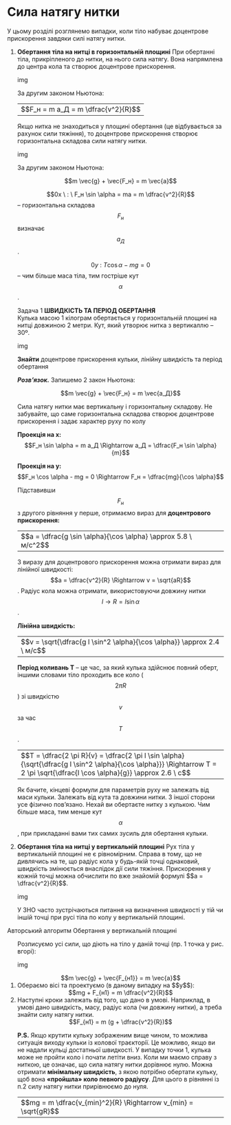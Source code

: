 # Сила натягу нитки

У цьому роздiлi розглянемо випадки, коли тiло набуває доцентрове прискорення завдяки силi натягу нитки.

<ol>
<span class="p1"><b><li>
Обертання тiла на нитцi в горизонтальнiй площинi</b></span>
При обертаннi тiла, прикрiпленого до нитки, на нього сила натягу. Вона напрямлена до центра кола та створює доцентрове прискорення.

img

За другим законом Ньютона:

<div class="centered-table-wrapper">
<table class="centered-table">
<tr class="eq">
<td class="eq">
<p1>$$F_н = m a_Д = m \dfrac{v^2}{R}$$</p1>
</td>
</tr>
</table></div>

Якщо нитка не знаходиться у площинi обертання (це вiдбувається за рахунок сили тяжiння), то доцентрове прискорення створює горизонтальна складова сили натягу нитки.

img

За другим законом Ньютона:

<div align="center">$$m \vec{g} + \vec{F_н} = m \vec{a}$$</div>

$$0x \ : \ F_н \sin \alpha = ma = m \dfrac{v^2}{R}$$ – горизонтальна складова $$F_н$$ визначає $$a_Д$$.

$$0y \ : \ T \cos \alpha - mg = 0$$ – чим бiльше маса тiла, тим гострiше кут $$\alpha$$.

<div class="task-wrap">
<span class="task">Задача 1</span> <b>ШВИДКIСТЬ ТА ПЕРIОД ОБЕРТАННЯ</b>
<div class="task-text">
Кулька масою 1 кiлограм обертається у горизонтальнiй площинi на нитцi довжиною 2 метри. Кут, який утворює нитка з вертикаллю – 30º.

img

<b>Знайти</b> доцентрове прискорення кульки, лiнiйну швидкiсть та перiод обертання

<b><i>Розв’язок.</i></b> Запишемо 2 закон Ньютона:

<div align="center">$$m \vec{g} + \vec{F_н} = m \vec{a_Д}$$</div>

Сила натягу нитки має вертикальну i горизонтальну складову. Не забувайте, що саме горизонтальна складова створює доцентрове прискорення i задає характер руху по колу

<b>Проекцiя на x:</b> $$F_н \sin \alpha = m a_Д \Rightarrow a_Д = \dfrac{F_н \sin \alpha}{m}$$

<b>Проекцiя на y:</b> $$F_н \cos \alpha - mg = 0 \Rightarrow F_н = \dfrac{mg}{\cos \alpha}$$

Пiдставивши $$F_н$$ з другого рiвняння у перше, отримаємо вираз для <b>доцентрового прискорення:</b>

<div class="centered-table-wrapper">
<table class="centered-table">
<tr class="eq">
<td class="eq">
<p1>$$a = \dfrac{g \sin \alpha}{\cos \alpha} \approx 5.8 \ м/c^2$$</p1>
</td>
</tr>
</table></div>

З виразу для доцентрового прискорення можна отримати вираз для лiнiйної швидкостi: $$a = \dfrac{v^2}{R} \Rightarrow v = \sqrt{aR}$$. Радiус кола можна отримати, використовуючи
довжину нитки $$l \rightarrow R = l \sin \alpha$$.

<b>Лiнiйна швидкiсть:</b>

<div class="centered-table-wrapper">
<table class="centered-table">
<tr class="eq">
<td class="eq">
<p1>$$v = \sqrt{\dfrac{g l \sin^2 \alpha}{\cos \alpha}} \approx 2.4 \ м/с$$</p1>
</td>
</tr>
</table></div>

<b>Перiод коливань T</b> – це час, за який кулька здiйснює повний оберт, iншими словами тiло проходить все коло ($$2 \pi R$$) зі швидкістю $$v$$ за час $$T$$.

<div class="centered-table-wrapper">
<table class="centered-table">
<tr class="eq">
<td class="eq">
<p1>$$T = \dfrac{2 \pi R}{v} = \dfrac{2 \pi l \sin \alpha}{\sqrt{\dfrac{g l \sin^2 \alpha}{\cos \alpha}}} \Rightarrow T = 2 \pi \sqrt{\dfrac{l \cos \alpha}{g}} \approx 2.6 \ c$$</p1>
</td>
</tr>
</table></div>
</div>
</div>

Як бачите, кiнцевi формули для параметрiв руху не залежать вiд маси кульки. Залежать вiд кута та довжини нитки. З iншої сторони усе фiзично пов’язано. Нехай ви обертаєте нитку з кулькою. Чим бiльше маса, тим менше кут $$\alpha$$, при прикладаннi вами тих самих зусиль для обертання кульки.
</li>
<span class="p1"><b><li>
Обертання тiла на нитцi у вертикальнiй площинi</b></span>
Рух тiла у вертикальнiй площинi не є рiвномiрним. Справа в тому, що не дивлячись на те, що радiус кола у будь-якiй точцi однаковий, швидкiсть змiнюється внаслiдок дiї сили тяжiння. Прискорення у кожнiй точцi можна обчислити по вже знайомiй формулi $$a = \dfrac{v^2}{R}$$.

img

У ЗНО часто зустрiчаються питання на визначення швидкостi у тiй чи iншiй точцi при русi тiла по колу у вертикальнiй площинi.

</ol>

<div class="alg-wrap">
<span class="alg">Авторський алгоритм</span> Обертання у вертикальнiй площинi
<div class="alg-text">
<ol>
Розписуємо усi сили, що дiють на тiло у данiй точцi (пр. 1 точка у рис. вгорi):

img

<div align="center">$$m \vec{g} + \vec{F_{н1}} = m \vec{a}$$</div>
</li>
<b><li></b>
Обераємо вiсi та проектуємо (в даному випадку на $$y$$):

<div align="center">$$mg + F_{н1} = m \dfrac{v^2}{R}$$</div>
</li>
<b><li></b>
Наступнi кроки залежать вiд того, що дано в умовi. Наприклад, в умовi дано швидкiсть, масу, радiус кола (чи довжину нитки), а треба знайти силу натягу нитки.

<div align="center">$$F_{н1} = m (g + \dfrac{v^2}{R})$$</div>

<b>P.S.</b> Якщо крутити кульку зображеним вище чином, то можлива ситуацiя виходу кульки iз колової траєкторiї. Це можливо, якщо ви не надали кульцi достатньої швидкостi. У випадку точки 1, кулька може не пройти коло i почати летiти вниз. Коли ми маємо справу з ниткою, це означає, що сила натягу нитки дорiвнює нулю. Можна отримати <b>мiнiмальну швидкiсть</b>, з якою потрiбно обертати кульку, щоб вона <b>«пройшла» коло певного радiусу</b>. Для цього в рiвняннi iз п.2 силу натягу нитки прирiвнюємо до нуля.

<div class="centered-table-wrapper">
<table class="centered-table">
<tr class="eq">
<td class="eq">
<p1>$$mg = m \dfrac{v_{min}^2}{R} \Rightarrow v_{min} = \sqrt{gR}$$</p1>
</td>
</tr>
</table></div>
</div>
</div>
</li>
</ol>
</div>
</div>